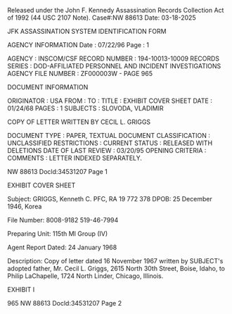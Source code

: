 Released under the John F. Kennedy
Assassination Records Collection Act of
1992 (44 USC 2107 Note). Case#:NW
88613 Date: 03-18-2025

JFK ASSASSINATION SYSTEM
IDENTIFICATION FORM

AGENCY INFORMATION
Date : 07/22/96
Page : 1

AGENCY : INSCOM/CSF
RECORD NUMBER : 194-10013-10009
RECORDS SERIES : DOD-AFFILIATED PERSONNEL AND INCIDENT INVESTIGATIONS
AGENCY FILE NUMBER : ZF000003W - PAGE 965

DOCUMENT INFORMATION

ORIGINATOR : USA
FROM :
TO :
TITLE : EXHIBIT COVER SHEET
DATE : 01/24/68
PAGES : 1
SUBJECTS : SLOVODA, VLADIMIR

 COPY OF LETTER WRITTEN BY CECIL L. GRIGGS

DOCUMENT TYPE : PAPER, TEXTUAL DOCUMENT
CLASSIFICATION : UNCLASSIFIED
RESTRICTIONS :
CURRENT STATUS : RELEASED WITH DELETIONS
DATE OF LAST REVIEW : 03/20/95
OPENING CRITERIA :
COMMENTS : LETTER INDEXED SEPARATELY.

NW 88613 Docld:34531207 Page 1

EXHIBIT COVER SHEET

Subject: GRIGGS, Kenneth C.
       PFC, RA 19 772 378
       DPOB: 25 December 1946, Korea

File Number: 8008-9182
            519-46-7994

Preparing Unit: 115th MI Group (IV)

Agent Report Dated: 24 January 1968

Description: Copy of letter dated 16 November 1967 written by
            SUBJECT's adopted father, Mr. Cecil L. Griggs,
            2615 North 30th Street, Boise, Idaho, to Philip
            LaChapelle, 1724 North Linder, Chicago, Illinois.

EXHIBIT I

965
NW 88613 Docld:34531207 Page 2

